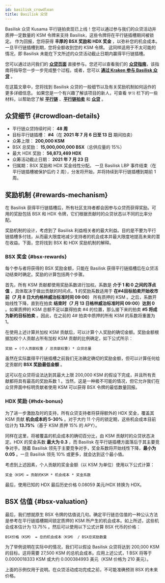 ```yaml
---
id: basilisk_crowdloan
title: Basilisk 众贷
---
```


Basilisk 众贷 Kusama 平行链拍卖现已上线！您可以通过参与我们的众贷活动并质押一定数量的 KSM 令牌来支持 Basilisk，这些令牌将在平行链插槽期间被锁定。 作为回报，您将获得 **丰厚的 BSX 奖励和 HDX 奖金** ，以弥补您的机会成本。 一旦平行链插槽到期，您将全额收到您的 KSM 令牌。 这同样适用于不太可能的情况，即 Basilisk 未能在下文所述的众贷活动截止日期内赢得平行链插槽。

您可以通过访问我们的 **[众贷页面](https://loan.bsx.fi)** 直接参与。您还可以查看我们的 **[众贷指南](/crowdloan_guide)**，该指南将指导您一步一步完成整个过程。或者，您可以 **[通过 Kraken 参与 Basilisk 众贷](https://www.kraken.com/learn/parachain-auctions)** 。

在这篇文章中，您将找到 Basilisk 众贷的一般细节以及有关奖励机制如何运作的更多详细信息。 如果您是一个有兴趣了解该项目的新人，可查看 `学习` 栏下的一些材料，以帮助您了解 **[平行链](/parachains)** 、**[平行链拍卖](/parachain_auctions)** 和 **[众贷](/crowdloans)** 。

## 众贷细节 {#crowdloan-details}

* 平行链众贷持续时间： **48 周**
* 目标平行链插槽： **#4**（在 **2021 年 7 月 6 日至 13 日** 期间拍卖）
* 众筹上限： **200,000 KSM**
* BSX 总奖励： **15,000,000,000 BSX**（总供应量的 15%）
* 最大 HDX 奖励： **56,873,469 HDX**
* 众筹活动截止日期： **2021 年 7 月 23 日**
* 归属期：BSX 奖励和 HDX 奖金线性分配。 一旦 Basilisk LBP 事件结束（在平行链插槽被保护后约 2 周），分发将开始，并将持续到平行链插槽到期前 1 周。

## 奖励机制 {#rewards-mechanism}

在 Basilisk 获得平行链插槽后，所有社区支持者都会因参与众贷而获得奖励。可用的奖励包括 BSX 和 HDX 令牌，它们根据贡献时的众贷状态以不同的比率分配。 

奖励机制的设计，考虑到了 Basilisk 利益相关者的最大利益。目的是不要为平行链插槽多付钱，从而最大限度地减少支持者的机会成本并最大限度地提高未来的潜在收益。下面，您将找到 BSX 和 HDX 奖励机制的解释。

### BSX 奖金 {#bsx-rewards}

每个参与者将获得的 BSX 奖励金额，只能在 Basilisk 获得平行链插槽后在众贷活动结束时确定。奖励的计算包括两个步骤。

首先，所有 KSM 贡献都使用奖励系数进行加权。系数是 **介于 1 和 0 之间的浮点值** ，具体取决于做出贡献的时间点。**1** 的奖励系数适用于 **在#4目标拍卖开始收市前（7 月 8 日大约格林威治标准时间 09:00）** 所有质押的 KSM 。之后，系数开始线性下降，直到在拍卖 **结束时（7 月 13 日格林威治标准时间 09:00）达到 0** 。如果质押的 KSM 总额不足以赢得拍卖 #4 的位置，那么接下来的拍卖 **#5 将成为新的目标拍卖** 。因此，在之前的 4# 拍卖中质押的所有 KSM 的系数将重置为 1。

在使用上述计算并加权 KSM 贡献后，可以计算个人奖励的确切金额。奖励金额根据加权个人贡献占所有加权 KSM 贡献的比例确定，如下公式所示：

```
奖励 = (个人贡献权重 / 总贡献权重) * 众贷总量
```

虽然在实际赢得平行链插槽之前我们无法确定确切的奖励金额，但可以计算任何给定贡献的 **BSX 奖励最低金额** 。

这可以在众贷将设法达到其最大上限 200,000 KSM 的假设下完成，并且所有贡献都将具有最高的奖励系数 1 。当然，这是一种极不可能的情况，但它允许我们在众贷界面中标明贡献者使用 KSM 可以获得 BSX 令牌的最低数量回报。

### HDX 奖励 {#hdx-bonus}

为了进一步激励及时的支持，所有众贷支持者将获得额外的 HDX 奖金，覆盖其 KSM 贡献 **机会成本的 5-30%** 。对于大约 11 个月的锁定期，这些机会成本目前估计为 **13.75%**（基于 KSM 质押 15% 的 APY）。

同样在这里，将被覆盖的机会成本的确切百分比，由 KSM 贡献时的众贷状态决定。HDX 的奖金系数 **最大为 0.3** ，而 Basilisk 在平行链插槽方面落后于其主要竞争对手。随着 Basilisk 领先于主要竞争对手，奖金系数将开始线性下降，**最小为 0.05** 。一旦 Basilisk 领先 10% 或更多，就会达到这个最小值。

考虑到上述因素，个人贡献的奖金金额（以 KSM 为单位）使用以下公式计算：

```
奖金（KSM）= 贡献的KSM * 机会成本 * 奖金系数
```

最后，使用已知的 HDX 最后历史价格 0.08059 美元/HDX 转换为 HDX。 

## BSX 估值 {#bsx-valuation}

最后，我们想就原生 BSX 令牌的估值说几句。确定平行链总估值的一种公认方法是参考在平行链插槽期间锁定质押的 KSM 所产生的机会成本。如上所述，这些机会成本估计为 13.75% 。然后可以使用以下公式计算 BSX 代币的价格：

```
BSX价格（KSM） = 总的机会成本（KSM） / BSX总奖励数量
```

为了举例说明在实际中的情况，我们可以假设 Basilisk 众贷将达到 200,000 KSM 的目标。这将需要 27,500 KSM 的总机会成本。应用上述公式，1 BSX 将等于 0.0000018333 KSM 或大约 0.000384993 美元（KSM 价格为 210 美元）。

上面的示例仅用于说明。在众贷活动成功完成之前，不可能准确预测 BSX 的未来价格。
